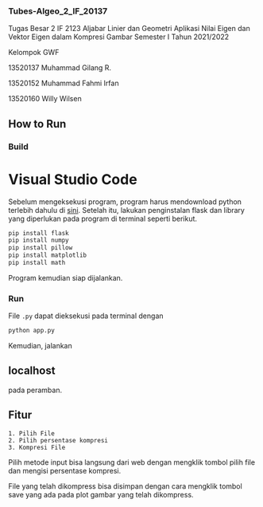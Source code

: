 ### Tubes-Algeo_2_IF_20137

Tugas Besar 2 IF 2123 Aljabar Linier dan Geometri Aplikasi Nilai Eigen dan Vektor Eigen dalam Kompresi Gambar Semester I Tahun 2021/2022

Kelompok GWF

13520137 Muhammad Gilang R.

13520152 Muhammad Fahmi Irfan

13520160 Willy Wilsen

## How to Run

### Build

# Visual Studio Code

Sebelum mengeksekusi program, program harus mendownload python terlebih dahulu di <a href="https://www.python.org/library">sini</a>. Setelah itu, lakukan penginstalan flask dan library yang diperlukan pada program di terminal seperti berikut.

```bash
pip install flask
pip install numpy
pip install pillow
pip install matplotlib
pip install math
```
Program kemudian siap dijalankan.

### Run

File `.py` dapat dieksekusi pada terminal dengan

```bash
python app.py
```

Kemudian, jalankan <h2>localhost</h2> pada peramban.


## Fitur

```
1. Pilih File
2. Pilih persentase kompresi
3. Kompresi File
```

Pilih metode input bisa langsung dari web dengan mengklik tombol pilih file dan mengisi persentase kompresi.

File yang telah dikompress bisa disimpan dengan cara mengklik tombol save yang ada pada plot gambar yang telah dikompress.
